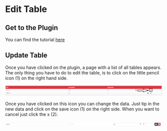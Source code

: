 # Edit Table

## Get to the Plugin

You can find the tutorial [here](https://github.com/towa-digital/intern-table-reservation/blob/master/docs/features/manage%20tables/add%20table.md)

## Update Table

Once you have clicked on the plugin, a page with a list of all tables appears. The only thing you have to do to edit the table, is to click on the little pencil icon (1) on the right hand side.

![menu](./../../assets/updatetable1.png)

Once you have clicked on this icon you can change the data. Just tip in the new data and click on the save icon (1) on the right side. When you want to cancel just click the x (2).

![menu](./../../assets/updatetable2.png)
